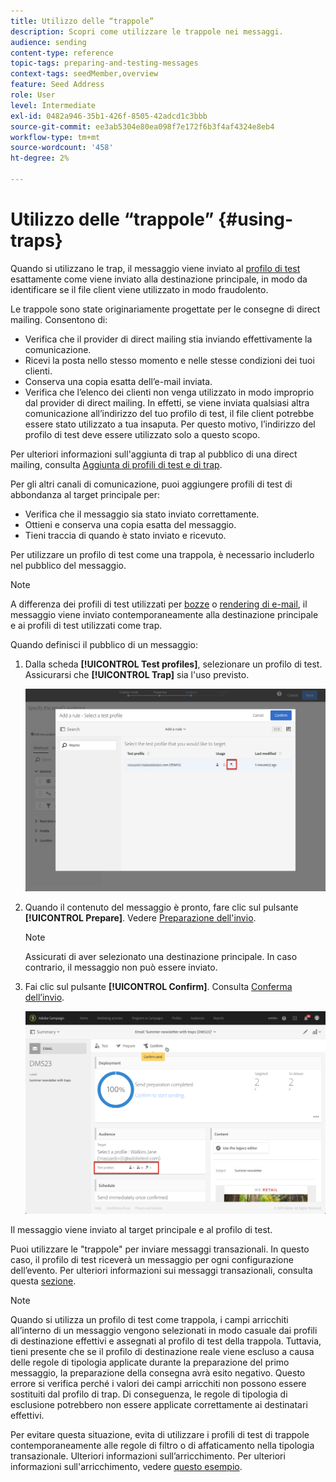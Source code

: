 ```yaml
---
title: Utilizzo delle “trappole”
description: Scopri come utilizzare le trappole nei messaggi.
audience: sending
content-type: reference
topic-tags: preparing-and-testing-messages
context-tags: seedMember,overview
feature: Seed Address
role: User
level: Intermediate
exl-id: 0482a946-35b1-426f-8505-42adcd1c3bbb
source-git-commit: ee3ab5304e80ea098f7e172f6b3f4af4324e8eb4
workflow-type: tm+mt
source-wordcount: '458'
ht-degree: 2%

---
```


# Utilizzo delle “trappole” {#using-traps}

Quando si utilizzano le trap, il messaggio viene inviato al [profilo di test](../../audiences/using/managing-test-profiles.md) esattamente come viene inviato alla destinazione principale, in modo da identificare se il file client viene utilizzato in modo fraudolento.

Le trappole sono state originariamente progettate per le consegne di direct mailing. Consentono di:

* Verifica che il provider di direct mailing stia inviando effettivamente la comunicazione.
* Ricevi la posta nello stesso momento e nelle stesse condizioni dei tuoi clienti.
* Conserva una copia esatta dell’e-mail inviata.
* Verifica che l’elenco dei clienti non venga utilizzato in modo improprio dal provider di direct mailing. In effetti, se viene inviata qualsiasi altra comunicazione all’indirizzo del tuo profilo di test, il file client potrebbe essere stato utilizzato a tua insaputa. Per questo motivo, l’indirizzo del profilo di test deve essere utilizzato solo a questo scopo.

Per ulteriori informazioni sull&#39;aggiunta di trap al pubblico di una direct mailing, consulta [Aggiunta di profili di test e di trap](../../channels/using/defining-the-direct-mail-audience.md#adding-test-and-trap-profiles).

Per gli altri canali di comunicazione, puoi aggiungere profili di test di abbondanza al target principale per:

* Verifica che il messaggio sia stato inviato correttamente.
* Ottieni e conserva una copia esatta del messaggio.
* Tieni traccia di quando è stato inviato e ricevuto.

Per utilizzare un profilo di test come una trappola, è necessario includerlo nel pubblico del messaggio.

>[!NOTE]
>
>A differenza dei profili di test utilizzati per [bozze](../../sending/using/sending-proofs.md) o [rendering di e-mail](../../sending/using/email-rendering.md), il messaggio viene inviato contemporaneamente alla destinazione principale e ai profili di test utilizzati come trap.

Quando definisci il pubblico di un messaggio:

1. Dalla scheda **[!UICONTROL Test profiles]**, selezionare un profilo di test. Assicurarsi che **[!UICONTROL Trap]** sia l&#39;uso previsto.

   ![](assets/trap_select.png)

1. Quando il contenuto del messaggio è pronto, fare clic sul pulsante **[!UICONTROL Prepare]**. Vedere [Preparazione dell&#39;invio](../../sending/using/preparing-the-send.md).
   >[!NOTE]
   >
   >Assicurati di aver selezionato una destinazione principale. In caso contrario, il messaggio non può essere inviato.

1. Fai clic sul pulsante **[!UICONTROL Confirm]**. Consulta [Conferma dell’invio](../../sending/using/confirming-the-send.md).

   ![](assets/trap_confirm.png)

Il messaggio viene inviato al target principale e al profilo di test.

Puoi utilizzare le &quot;trappole&quot; per inviare messaggi transazionali. In questo caso, il profilo di test riceverà un messaggio per ogni configurazione dell’evento. Per ulteriori informazioni sui messaggi transazionali, consulta questa [sezione](../../channels/using/getting-started-with-transactional-msg.md).

>[!NOTE]
>
>Quando si utilizza un profilo di test come trappola, i campi arricchiti all’interno di un messaggio vengono selezionati in modo casuale dai profili di destinazione effettivi e assegnati al profilo di test della trappola. Tuttavia, tieni presente che se il profilo di destinazione reale viene escluso a causa delle regole di tipologia applicate durante la preparazione del primo messaggio, la preparazione della consegna avrà esito negativo. Questo errore si verifica perché i valori dei campi arricchiti non possono essere sostituiti dal profilo di trap. Di conseguenza, le regole di tipologia di esclusione potrebbero non essere applicate correttamente ai destinatari effettivi.
>
>Per evitare questa situazione, evita di utilizzare i profili di test di trappole contemporaneamente alle regole di filtro o di affaticamento nella tipologia transazionale. Ulteriori informazioni sull’arricchimento. Per ulteriori informazioni sull&#39;arricchimento, vedere [questo esempio](../../automating/using/enriching-profile-data-file.md).
